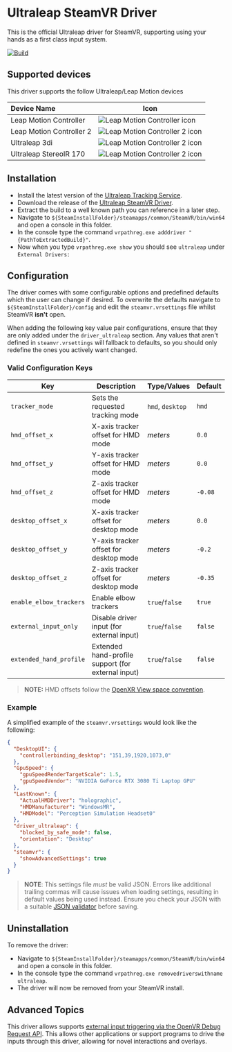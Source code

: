 # Ultraleap SteamVR Driver

This is the official Ultraleap driver for SteamVR, supporting using your hands as a first class input system.

[![Build](https://github.com/rblenkinsopp/driver_ultraleap/actions/workflows/build.yml/badge.svg)](https://github.com/rblenkinsopp/driver_ultraleap/actions/workflows/build.yml)

## Supported devices

This driver supports the follow Ultraleap/Leap Motion devices

| Device Name              | Icon                                                                                |
|:-------------------------|-------------------------------------------------------------------------------------|
| Leap Motion Controller   | ![Leap Motion Controller icon](ultraleap/resources/icons/lmc_status_ready.png)      |
| Leap Motion Controller 2 | ![Leap Motion Controller 2 icon](ultraleap/resources/icons/lmc2_status_ready.png)   |
| Ultraleap 3di            | ![Leap Motion Controller 2 icon](ultraleap/resources/icons/3di_status_ready.png)    |
| Ultraleap StereoIR 170   | ![Leap Motion Controller 2 icon](ultraleap/resources/icons/sir170_status_ready.png) |

## Installation

- Install the latest version of
  the [Ultraleap Tracking Service](https://developer.leapmotion.com/tracking-software-download).
- Download the release of the [Ultraleap SteamVR Driver](https://github.com/rblenkinsopp/driver_ultraleap/releases).
- Extract the build to a well known path you can reference in a later step.
- Navigate to `${SteamInstallFolder}/steamapps/common/SteamVR/bin/win64` and open a console in this folder.
- In the console type the command `vrpathreg.exe adddriver "{PathToExtractedBuild}"`.
- Now when you type `vrpathreg.exe show` you should see `ultraleap` under `External Drivers:`

## Configuration

The driver comes with some configurable options and predefined defaults which the user can change if desired.
To overwrite the defaults navigate to `${SteamInstallFolder}/config` and edit the `steamvr.vrsettings` file
whilst SteamVR **isn't** open.

When adding the following key value pair configurations, ensure that they are only added under the
`driver_ultraleap` section. Any values that aren't defined in `steamvr.vrsettings` will fallback to defaults,
so you should only redefine the ones you actively want changed.

### Valid Configuration Keys

| Key                     | Description                                        | Type/Values      | Default |
|-------------------------|----------------------------------------------------|------------------|---------|
| `tracker_mode`          | Sets the requested tracking mode                   | `hmd`, `desktop` | `hmd`   |
| `hmd_offset_x`          | X-axis tracker offset for HMD mode                 | _meters_         | `0.0`   |
| `hmd_offset_y`          | Y-axis tracker offset for HMD mode                 | _meters_         | `0.0`   |
| `hmd_offset_z`          | Z-axis tracker offset for HMD mode                 | _meters_         | `-0.08` |
| `desktop_offset_x`      | X-axis tracker offset for desktop mode             | _meters_         | `0.0`   |
| `desktop_offset_y`      | Y-axis tracker offset for desktop mode             | _meters_         | `-0.2`  |
| `desktop_offset_z`      | Z-axis tracker offset for desktop mode             | _meters_         | `-0.35` |
| `enable_elbow_trackers` | Enable elbow trackers                              | `true`/`false`   | `true`  |
| `external_input_only`   | Disable driver input (for external input)          | `true`/`false`   | `false` |
| `extended_hand_profile` | Extended hand-profile support (for external input) | `true`/`false`   | `false` |

> **NOTE:** HMD offsets follow
> the [OpenXR View space convention](https://openxr-tutorial.com/windows/opengl/_images/ViewSpace.png).

### Example

A simplified example of the `steamvr.vrsettings` would look like the following:

```json
{
  "DesktopUI": {
    "controllerbinding_desktop": "151,39,1920,1073,0"
  },
  "GpuSpeed": {
    "gpuSpeedRenderTargetScale": 1.5,
    "gpuSpeedVendor": "NVIDIA GeForce RTX 3080 Ti Laptop GPU"
  },
  "LastKnown": {
    "ActualHMDDriver": "holographic",
    "HMDManufacturer": "WindowsMR",
    "HMDModel": "Perception Simulation Headset0"
  },
  "driver_ultraleap": {
    "blocked_by_safe_mode": false,
    "orientation": "Desktop"
  },
  "steamvr": {
    "showAdvancedSettings": true
  }
}
```

> **NOTE**: This settings file _must_ be valid JSON. Errors like additional trailing commas will cause issues
> when loading settings, resulting in default values being used instead. Ensure you check your JSON with a suitable
> [JSON validator](https://jsonlint.com/) before saving.

## Uninstallation

To remove the driver:

- Navigate to `${SteamInstallFolder}/steamapps/common/SteamVR/bin/win64` and open a console in this folder.
- In the console type the command `vrpathreg.exe removedriverswithname ultraleap`.
- The driver will now be removed from your SteamVR install.

## Advanced Topics

This driver allows supports [external input triggering via the OpenVR Debug Request API](doc/DebugRequestAPI.md). This
allows other applications or support programs to drive the inputs through this driver, allowing for novel interactions
and overlays.

